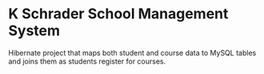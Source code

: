 # K Schrader School Management System

Hibernate project that maps both student and course data to MySQL tables and joins them as students register for courses.
